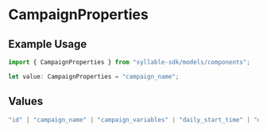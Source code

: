 # CampaignProperties

## Example Usage

```typescript
import { CampaignProperties } from "syllable-sdk/models/components";

let value: CampaignProperties = "campaign_name";
```

## Values

```typescript
"id" | "campaign_name" | "campaign_variables" | "daily_start_time" | "daily_end_time" | "source" | "mode" | "caller_id" | "updated_at" | "label" | "labels"
```